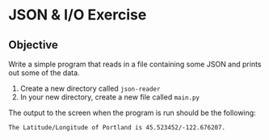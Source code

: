 # JSON & I/O Exercise

## Objective

Write a simple program that reads in a file containing some JSON and prints out some of the data.

1. Create a new directory called `json-reader`
1. In your new directory, create a new file called `main.py`


The output to the screen when the program is run should be the following:

    The Latitude/Longitude of Portland is 45.523452/-122.676207.

